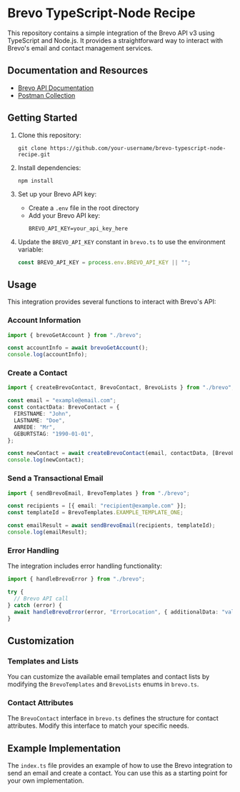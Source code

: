 # Brevo TypeScript-Node Recipe

This repository contains a simple integration of the Brevo API v3 using TypeScript and Node.js. It provides a straightforward way to interact with Brevo's email and contact management services.

## Documentation and Resources

- [Brevo API Documentation](https://developers.brevo.com/reference/getting-started-1)
- [Postman Collection](https://developers.brevo.com/docs/postman)

## Getting Started

1. Clone this repository:
   ```
   git clone https://github.com/your-username/brevo-typescript-node-recipe.git
   ```

2. Install dependencies:
   ```
   npm install
   ```

3. Set up your Brevo API key:
   - Create a `.env` file in the root directory
   - Add your Brevo API key:
     ```
     BREVO_API_KEY=your_api_key_here
     ```

4. Update the `BREVO_API_KEY` constant in `brevo.ts` to use the environment variable:
   ```typescript
   const BREVO_API_KEY = process.env.BREVO_API_KEY || "";
   ```

## Usage

This integration provides several functions to interact with Brevo's API:

### Account Information

```typescript
import { brevoGetAccount } from "./brevo";

const accountInfo = await brevoGetAccount();
console.log(accountInfo);
```

### Create a Contact

```typescript
import { createBrevoContact, BrevoContact, BrevoLists } from "./brevo";

const email = "example@email.com";
const contactData: BrevoContact = {
  FIRSTNAME: "John",
  LASTNAME: "Doe",
  ANREDE: "Mr",
  GEBURTSTAG: "1990-01-01",
};

const newContact = await createBrevoContact(email, contactData, [BrevoLists.EXAMPLE_LIST_ONE]);
console.log(newContact);
```

### Send a Transactional Email

```typescript
import { sendBrevoEmail, BrevoTemplates } from "./brevo";

const recipients = [{ email: "recipient@example.com" }];
const templateId = BrevoTemplates.EXAMPLE_TEMPLATE_ONE;

const emailResult = await sendBrevoEmail(recipients, templateId);
console.log(emailResult);
```

### Error Handling

The integration includes error handling functionality:

```typescript
import { handleBrevoError } from "./brevo";

try {
  // Brevo API call
} catch (error) {
  await handleBrevoError(error, "ErrorLocation", { additionalData: "value" });
}
```

## Customization

### Templates and Lists

You can customize the available email templates and contact lists by modifying the `BrevoTemplates` and `BrevoLists` enums in `brevo.ts`.

### Contact Attributes

The `BrevoContact` interface in `brevo.ts` defines the structure for contact attributes. Modify this interface to match your specific needs.

## Example Implementation

The `index.ts` file provides an example of how to use the Brevo integration to send an email and create a contact. You can use this as a starting point for your own implementation.